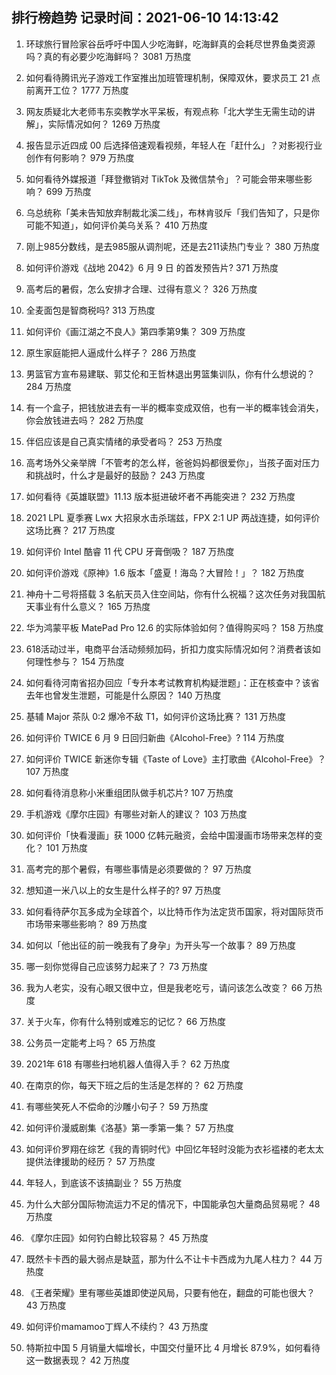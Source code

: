 
## 排行榜趋势 记录时间：2021-06-10 14:13:42
  
  1. 环球旅行冒险家谷岳呼吁中国人少吃海鲜，吃海鲜真的会耗尽世界鱼类资源吗？真的有必要少吃海鲜吗？ 3081 万热度
    
  2. 如何看待腾讯光子游戏工作室推出加班管理机制，保障双休，要求员工 21 点前离开工位？ 1777 万热度
    
  3. 网友质疑北大老师韦东奕教学水平呆板，有观点称「北大学生无需生动的讲解」，实际情况如何？ 1269 万热度
    
  4. 报告显示近四成 00 后选择倍速观看视频，年轻人在「赶什么」？对影视行业创作有何影响？ 979 万热度
    
  5. 如何看待外媒报道「拜登撤销对 TikTok 及微信禁令」？可能会带来哪些影响？ 699 万热度
    
  6. 乌总统称「美未告知放弃制裁北溪二线」，布林肯驳斥「我们告知了，只是你可能不知道」，如何评价美乌关系？ 410 万热度
    
  7. 刚上985分数线，是去985服从调剂呢，还是去211读热门专业？ 380 万热度
    
  8. 如何评价游戏《战地 2042》6 月 9 日 的首发预告片? 371 万热度
    
  9. 高考后的暑假，怎么安排才合理、过得有意义？ 326 万热度
    
  10. 全麦面包是智商税吗? 313 万热度
    
  11. 如何评价《画江湖之不良人》第四季第9集？ 309 万热度
    
  12. 原生家庭能把人逼成什么样子？ 286 万热度
    
  13. 男篮官方宣布易建联、郭艾伦和王哲林退出男篮集训队，你有什么想说的？ 284 万热度
    
  14. 有一个盒子，把钱放进去有一半的概率变成双倍，也有一半的概率钱会消失，你会放钱进去吗？ 282 万热度
    
  15. 伴侣应该是自己真实情绪的承受者吗？ 253 万热度
    
  16. 高考场外父亲举牌「不管考的怎么样，爸爸妈妈都很爱你」，当孩子面对压力和挑战时，什么才是最好的鼓励？ 243 万热度
    
  17. 如何看待《英雄联盟》11.13 版本挺进破坏者不再能突进？ 232 万热度
    
  18. 2021 LPL 夏季赛 Lwx 大招泉水击杀瑞兹，FPX 2:1 UP 两战连捷，如何评价这场比赛？ 217 万热度
    
  19. 如何评价 Intel 酷睿 11 代 CPU 牙膏倒吸？ 187 万热度
    
  20. 如何评价游戏《原神》1.6 版本「盛夏！海岛？大冒险！」？ 182 万热度
    
  21. 神舟十二号将搭载 3 名航天员入住空间站，你有什么祝福？这次任务对我国航天事业有什么意义？ 165 万热度
    
  22. 华为鸿蒙平板 MatePad Pro 12.6 的实际体验如何？值得购买吗？ 158 万热度
    
  23. 618活动过半，电商平台活动频频加码，折扣力度实际情况如何？消费者该如何理性参与？ 154 万热度
    
  24. 如何看待河南省招办回应「专升本考试教育机构疑泄题」：正在核查中？该省去年也曾发生泄题，可能是什么原因？ 140 万热度
    
  25. 基辅 Major 茶队 0:2 爆冷不敌 T1，如何评价这场比赛？ 131 万热度
    
  26. 如何评价 TWICE 6 月 9 日回归新曲《Alcohol-Free》? 114 万热度
    
  27. 如何评价 TWICE 新迷你专辑《Taste of Love》主打歌曲《Alcohol-Free》？ 107 万热度
    
  28. 如何看待消息称小米重组团队做手机芯片? 107 万热度
    
  29. 手机游戏《摩尔庄园》有哪些对新人的建议？ 103 万热度
    
  30. 如何评价「快看漫画」获 1000 亿韩元融资，会给中国漫画市场带来怎样的变化？ 101 万热度
    
  31. 高考完的那个暑假，有哪些事情是必须要做的？ 97 万热度
    
  32. 想知道一米八以上的女生是什么样子的? 97 万热度
    
  33. 如何看待萨尔瓦多成为全球首个，以比特币作为法定货币国家，将对国际货币市场带来哪些影响？ 89 万热度
    
  34. 如何以「他出征的前一晚我有了身孕」为开头写一个故事？ 89 万热度
    
  35. 哪一刻你觉得自己应该努力起来了？ 73 万热度
    
  36. 我为人老实，没有心眼又很中立，但是我老吃亏，请问该怎么改变？ 66 万热度
    
  37. 关于火车，你有什么特别或难忘的记忆？ 66 万热度
    
  38. 公务员一定能考上吗？ 65 万热度
    
  39. 2021年 618 有哪些扫地机器人值得入手？ 62 万热度
    
  40. 在南京的你，每天下班之后的生活是怎样的？ 62 万热度
    
  41. 有哪些笑死人不偿命的沙雕小句子？ 59 万热度
    
  42. 如何评价漫威剧集《洛基》第一季第一集？ 57 万热度
    
  43. 如何评价罗翔在综艺《我的青铜时代》中回忆年轻时没能为衣衫褴褛的老太太提供法律援助的经历？ 57 万热度
    
  44. 年轻人，到底该不该搞副业？ 55 万热度
    
  45. 为什么大部分国际物流运力不足的情况下，中国能承包大量商品贸易呢？ 48 万热度
    
  46. 《摩尔庄园》如何钓白鲸比较容易？ 45 万热度
    
  47. 既然卡卡西的最大弱点是缺蓝，那为什么不让卡卡西成为九尾人柱力？ 44 万热度
    
  48. 《王者荣耀》里有哪些英雄即使逆风局，只要有他在，翻盘的可能也很大？ 43 万热度
    
  49. 如何评价mamamoo丁辉人不续约？ 43 万热度
    
  50. 特斯拉中国 5 月销量大幅增长，中国交付量环比 4 月增长 87.9%，如何看待这一数据表现？ 42 万热度
    
